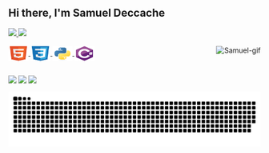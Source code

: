 ## Hi there, I'm Samuel Deccache
 <div>
  <a href="https://github.com/samueldeccache">
  <img height="160em" src="https://github-readme-stats.vercel.app/api?username=samueldeccache&show_icons=true&theme=blue&include_all_commits=true&count_private=true"/>
  <img height="160em" src="https://github-readme-stats.vercel.app/api/top-langs/?username=samueldeccache&layout=compact&langs_count=7&theme=blue"/>
</div>
<div style="display: inline_block"><br>
  <img align="center" alt="Samuel-HTML" height="30" width="40" src="https://raw.githubusercontent.com/devicons/devicon/master/icons/html5/html5-original.svg">
  <img align="center" alt="Samuel-CSS" height="30" width="40" src="https://raw.githubusercontent.com/devicons/devicon/master/icons/css3/css3-original.svg">
  <img align="center" alt="Samuel-Python" height="30" width="40" src="https://raw.githubusercontent.com/devicons/devicon/master/icons/python/python-original.svg">
  <img align="center" alt="Samuel-C" height="30" width="40" src="https://raw.githubusercontent.com/devicons/devicon/master/icons/csharp/csharp-original.svg">
  <img align="right" alt="Samuel-gif" src="https://media3.giphy.com/media/iMBvwrMgwJJ0L8DM9W/200w.webp?cid=ecf05e47580ynvfs0k54l5ct7vzgxwis3sgwgcs8vvkw0ur0&rid=200w.webp&ct=s">
</div>
  
  ##
 
<div> 
 	<a href="https://www.twitch.tv/samueldeccache" target="_blank"><img src="https://img.shields.io/badge/Twitch-9146FF?style=for-the-badge&logo=twitch&logoColor=white" target="_blank"></a>
  <a href = "mailto:samueldeccache123@gmail.com"><img src="https://img.shields.io/badge/-Gmail-%23333?style=for-the-badge&logo=gmail&logoColor=white" target="_blank"></a>
  <a href="https://www.linkedin.com/in/samuel-deccache-7881bb173/" target="_blank"><img src="https://img.shields.io/badge/-LinkedIn-%230077B5?style=for-the-badge&logo=linkedin&logoColor=white" target="_blank"></a> 
 
  ![Snake animation](https://github.com/samueldeccache/SamuelDeccache/blob/output/github-contribution-grid-snake.svg)
 
</div>


